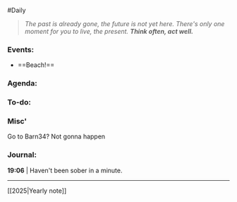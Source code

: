 #Daily
>*The past is already gone, the future is not yet here. There's only one moment for you to live, the present.*
>***Think often, act well.***
### Events:
- ==Beach!==
### Agenda:

### To-do:

### Misc'
Go to Barn34?
	Not gonna happen
### Journal:
**19:06** | Haven't been sober in a minute.

---
[[2025|Yearly note]]